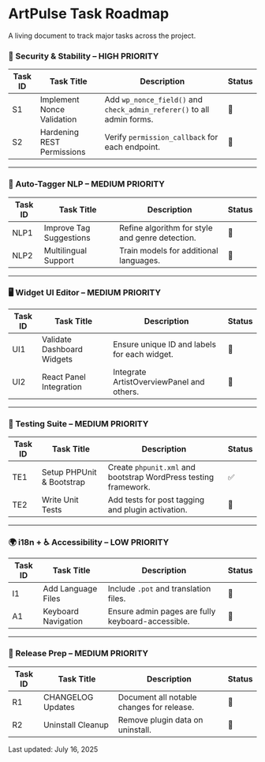 # ArtPulse Task Roadmap

A living document to track major tasks across the project.

### 🔐 Security & Stability – HIGH PRIORITY

| Task ID | Task Title | Description | Status |
|--------|-------------|-------------|--------|
| S1 | Implement Nonce Validation | Add `wp_nonce_field()` and `check_admin_referer()` to all admin forms. | 🔲 |
| S2 | Hardening REST Permissions | Verify `permission_callback` for each endpoint. | 🔲 |

---

### 🧠 Auto-Tagger NLP – MEDIUM PRIORITY

| Task ID | Task Title | Description | Status |
|--------|-------------|-------------|--------|
| NLP1 | Improve Tag Suggestions | Refine algorithm for style and genre detection. | 🔲 |
| NLP2 | Multilingual Support | Train models for additional languages. | 🔲 |

---

### 🖥️ Widget UI Editor – MEDIUM PRIORITY

| Task ID | Task Title | Description | Status |
|--------|-------------|-------------|--------|
| UI1 | Validate Dashboard Widgets | Ensure unique ID and labels for each widget. | 🔲 |
| UI2 | React Panel Integration | Integrate ArtistOverviewPanel and others. | 🔲 |

---

### 🧪 Testing Suite – MEDIUM PRIORITY

| Task ID | Task Title | Description | Status |
|--------|-------------|-------------|--------|
| TE1 | Setup PHPUnit & Bootstrap | Create `phpunit.xml` and bootstrap WordPress testing framework. | ✅ |
| TE2 | Write Unit Tests | Add tests for post tagging and plugin activation. | 🔲 |

---

### 🌍 i18n + ♿ Accessibility – LOW PRIORITY

| Task ID | Task Title | Description | Status |
|--------|-------------|-------------|--------|
| I1 | Add Language Files | Include `.pot` and translation files. | 🔲 |
| A1 | Keyboard Navigation | Ensure admin pages are fully keyboard-accessible. | 🔲 |

---

### 🚀 Release Prep – MEDIUM PRIORITY

| Task ID | Task Title | Description | Status |
|--------|-------------|-------------|--------|
| R1 | CHANGELOG Updates | Document all notable changes for release. | 🔲 |
| R2 | Uninstall Cleanup | Remove plugin data on uninstall. | 🔲 |

Last updated: July 16, 2025
